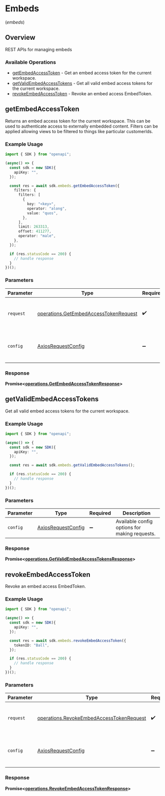 # Embeds
(*embeds*)

## Overview

REST APIs for managing embeds

### Available Operations

* [getEmbedAccessToken](#getembedaccesstoken) - Get an embed access token for the current workspace.
* [getValidEmbedAccessTokens](#getvalidembedaccesstokens) - Get all valid embed access tokens for the current workspace.
* [revokeEmbedAccessToken](#revokeembedaccesstoken) - Revoke an embed access EmbedToken.

## getEmbedAccessToken

Returns an embed access token for the current workspace. This can be used to authenticate access to externally embedded content.
Filters can be applied allowing views to be filtered to things like particular customerIds.

### Example Usage

```typescript
import { SDK } from "openapi";

(async() => {
  const sdk = new SDK({
    apiKey: "",
  });

  const res = await sdk.embeds.getEmbedAccessToken({
    filters: {
      filters: [
        {
          key: "<key>",
          operator: "along",
          value: "quos",
        },
      ],
      limit: 263313,
      offset: 411277,
      operator: "male",
    },
  });

  if (res.statusCode == 200) {
    // handle response
  }
})();
```

### Parameters

| Parameter                                                                                      | Type                                                                                           | Required                                                                                       | Description                                                                                    |
| ---------------------------------------------------------------------------------------------- | ---------------------------------------------------------------------------------------------- | ---------------------------------------------------------------------------------------------- | ---------------------------------------------------------------------------------------------- |
| `request`                                                                                      | [operations.GetEmbedAccessTokenRequest](../../models/operations/getembedaccesstokenrequest.md) | :heavy_check_mark:                                                                             | The request object to use for the request.                                                     |
| `config`                                                                                       | [AxiosRequestConfig](https://axios-http.com/docs/req_config)                                   | :heavy_minus_sign:                                                                             | Available config options for making requests.                                                  |


### Response

**Promise<[operations.GetEmbedAccessTokenResponse](../../models/operations/getembedaccesstokenresponse.md)>**


## getValidEmbedAccessTokens

Get all valid embed access tokens for the current workspace.

### Example Usage

```typescript
import { SDK } from "openapi";

(async() => {
  const sdk = new SDK({
    apiKey: "",
  });

  const res = await sdk.embeds.getValidEmbedAccessTokens();

  if (res.statusCode == 200) {
    // handle response
  }
})();
```

### Parameters

| Parameter                                                    | Type                                                         | Required                                                     | Description                                                  |
| ------------------------------------------------------------ | ------------------------------------------------------------ | ------------------------------------------------------------ | ------------------------------------------------------------ |
| `config`                                                     | [AxiosRequestConfig](https://axios-http.com/docs/req_config) | :heavy_minus_sign:                                           | Available config options for making requests.                |


### Response

**Promise<[operations.GetValidEmbedAccessTokensResponse](../../models/operations/getvalidembedaccesstokensresponse.md)>**


## revokeEmbedAccessToken

Revoke an embed access EmbedToken.

### Example Usage

```typescript
import { SDK } from "openapi";

(async() => {
  const sdk = new SDK({
    apiKey: "",
  });

  const res = await sdk.embeds.revokeEmbedAccessToken({
    tokenID: "Ball",
  });

  if (res.statusCode == 200) {
    // handle response
  }
})();
```

### Parameters

| Parameter                                                                                            | Type                                                                                                 | Required                                                                                             | Description                                                                                          |
| ---------------------------------------------------------------------------------------------------- | ---------------------------------------------------------------------------------------------------- | ---------------------------------------------------------------------------------------------------- | ---------------------------------------------------------------------------------------------------- |
| `request`                                                                                            | [operations.RevokeEmbedAccessTokenRequest](../../models/operations/revokeembedaccesstokenrequest.md) | :heavy_check_mark:                                                                                   | The request object to use for the request.                                                           |
| `config`                                                                                             | [AxiosRequestConfig](https://axios-http.com/docs/req_config)                                         | :heavy_minus_sign:                                                                                   | Available config options for making requests.                                                        |


### Response

**Promise<[operations.RevokeEmbedAccessTokenResponse](../../models/operations/revokeembedaccesstokenresponse.md)>**

